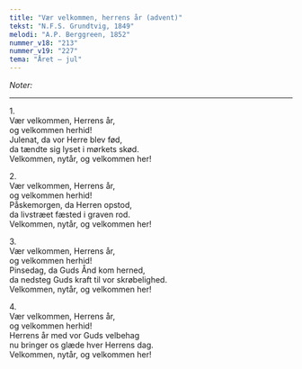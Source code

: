 ```yaml
---
title: "Vær velkommen, herrens år (advent)"
tekst: "N.F.S. Grundtvig, 1849"
melodi: "A.P. Berggreen, 1852"
nummer_v18: "213"
nummer_v19: "227"
tema: "Året – jul"
---
```

*Noter:*

***

1\.\
Vær velkommen, Herrens år,\
og velkommen herhid!\
Julenat, da vor Herre blev fød,\
da tændte sig lyset i mørkets skød.\
Velkommen, nytår, og velkommen her!

2\.\
Vær velkommen, Herrens år,\
og velkommen herhid!\
Påskemorgen, da Herren opstod,\
da livstræet fæsted i graven rod.\
Velkommen, nytår, og velkommen her!

3\.\
Vær velkommen, Herrens år,\
og velkommen herhid!\
Pinsedag, da Guds Ånd kom herned,\
da nedsteg Guds kraft til vor skrøbelighed.\
Velkommen, nytår, og velkommen her!

4\.\
Vær velkommen, Herrens år,\
og velkommen herhid!\
Herrens år med vor Guds velbehag\
nu bringer os glæde hver Herrens dag.\
Velkommen, nytår, og velkommen her!